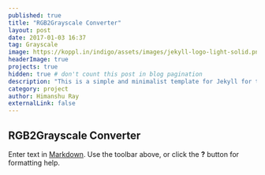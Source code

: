 ```yaml
---
published: true
title: "RGB2Grayscale Converter"
layout: post
date: 2017-01-03 16:37
tag: Grayscale
image: https://koppl.in/indigo/assets/images/jekyll-logo-light-solid.png
headerImage: true
projects: true
hidden: true # don't count this post in blog pagination
description: "This is a simple and minimalist template for Jekyll for those who likes to eat noodles."
category: project
author: Himanshu Ray
externalLink: false
---
```

## RGB2Grayscale Converter


Enter text in [Markdown](http://daringfireball.net/projects/markdown/). Use the toolbar above, or click the **?** button for formatting help.
